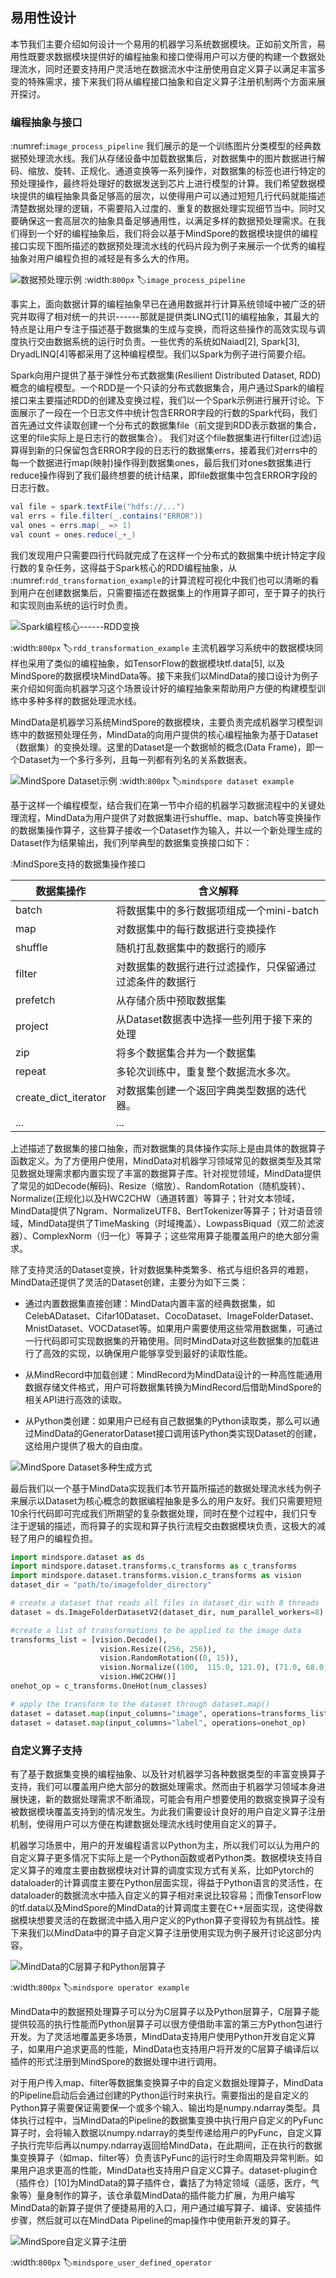 ## 易用性设计

本节我们主要介绍如何设计一个易用的机器学习系统数据模块。正如前文所言，易用性既要求数据模块提供好的编程抽象和接口使得用户可以方便的构建一个数据处理流水，同时还要支持用户灵活地在数据流水中注册使用自定义算子以满足丰富多变的特殊需求，接下来我们将从编程接口抽象和自定义算子注册机制两个方面来展开探讨。

### 编程抽象与接口

 :numref:`image_process_pipeline` 我们展示的是一个训练图片分类模型的经典数据预处理流水线。我们从存储设备中加载数据集后，对数据集中的图片数据进行解码、缩放、旋转、正规化、通道变换等一系列操作，对数据集的标签也进行特定的预处理操作，最终将处理好的数据发送到芯片上进行模型的计算。我们希望数据模块提供的编程抽象具备足够高的层次，以使得用户可以通过短短几行代码就能描述清楚数据处理的逻辑，不需要陷入过度的、重复的数据处理实现细节当中。同时又要确保这一套高层次的抽象具备足够通用性，以满足多样的数据预处理需求。在我们得到一个好的编程抽象后，我们将会以基于MindSpore的数据模块提供的编程接口实现下图所描述的数据预处理流水线的代码片段为例子来展示一个优秀的编程抽象对用户编程负担的减轻是有多么大的作用。

![数据预处理示例](../img/ch07/7.2/image_process_pipeline.png)
:width:`800px`
:label:`image_process_pipeline`


事实上，面向数据计算的编程抽象早已在通用数据并行计算系统领域中被广泛的研究并取得了相对统一的共识------那就是提供类LINQ式\[1\]的编程抽象，其最大的特点是让用户专注于描述基于数据集的生成与变换，而将这些操作的高效实现与调度执行交由数据系统的运行时负责。一些优秀的系统如Naiad\[2\],
Spark\[3\], DryadLINQ\[4\]等都采用了这种编程模型。我们以Spark为例子进行简要介绍。

Spark向用户提供了基于弹性分布式数据集(Resilient Distributed Dataset, RDD)概念的编程模型。一个RDD是一个只读的分布式数据集合，用户通过Spark的编程接口来主要描述RDD的创建及变换过程，我们以一个Spark示例进行展开讨论。下面展示了一段在一个日志文件中统计包含ERROR字段的行数的Spark代码，我们首先通过文件读取创建一个分布式的数据集file（前文提到RDD表示数据的集合，这里的file实际上是日志行的数据集合）。
我们对这个file数据集进行filter(过滤)运算得到新的只保留包含ERROR字段的日志行的数据集errs，接着我们对errs中的每一个数据进行map(映射)操作得到数据集ones，最后我们对ones数据集进行reduce操作得到了我们最终想要的统计结果，即file数据集中包含ERROR字段的日志行数。

```java
val file = spark.textFile("hdfs://...")
val errs = file.filter(_.contains("ERROR"))
val ones = errs.map(_ => 1)
val count = ones.reduce(_+_)
```



我们发现用户只需要四行代码就完成了在这样一个分布式的数据集中统计特定字段行数的复杂任务，这得益于Spark核心的RDD编程抽象，从 :numref:`rdd_transformation_example`的计算流程可视化中我们也可以清晰的看到用户在创建数据集后，只需要描述在数据集上的作用算子即可，至于算子的执行和实现则由系统的运行时负责。

![Spark编程核心------RDD变换](../img//ch07/7.2/RDD.png)

:width:`800px`
:label:`rdd_transformation_example`
主流机器学习系统中的数据模块同样也采用了类似的编程抽象，如TensorFlow的数据模块tf.data\[5\],
以及MindSpore的数据模块MindData等。接下来我们以MindData的接口设计为例子来介绍如何面向机器学习这个场景设计好的编程抽象来帮助用户方便的构建模型训练中多种多样的数据处理流水线。

MindData是机器学习系统MindSpore的数据模块，主要负责完成机器学习模型训练中的数据预处理任务，MindData的向用户提供的核心编程抽象为基于Dataset（数据集）的变换处理。这里的Dataset是一个数据帧的概念(Data
Frame)，即一个Dataset为一个多行多列，且每一列都有列名的关系数据表。

![MindSpore
Dataset示例](../img/ch07/7.2/dataset_table.png)
:width:`800px`
:label:`mindspore dataset example`

基于这样一个编程模型，结合我们在第一节中介绍的机器学习数据流程中的关键处理流程，MindData为用户提供了对数据集进行shuffle、map、batch等变换操作的数据集操作算子，这些算子接收一个Dataset作为输入，并以一个新处理生成的Dataset作为结果输出，我们列举典型的数据集变换接口如下：

:MindSpore支持的数据集操作接口

| 数据集操作           | 含义解释                                                 |
| -------------------- | -------------------------------------------------------- |
| batch                | 将数据集中的多行数据项组成一个mini-batch                 |
| map                  | 对数据集中的每行数据进行变换操作                         |
| shuffle              | 随机打乱数据集中的数据行的顺序                           |
| filter               | 对数据集的数据行进行过滤操作，只保留通过过滤条件的数据行 |
| prefetch             | 从存储介质中预取数据集                                   |
| project              | 从Dataset数据表中选择一些列用于接下来的处理              |
| zip                  | 将多个数据集合并为一个数据集                             |
| repeat               | 多轮次训练中，重复整个数据流水多次。                     |
| create_dict_iterator | 对数据集创建一个返回字典类型数据的迭代器。               |
| ...                  | ...                                                      |

上述描述了数据集的接口抽象，而对数据集的具体操作实际上是由具体的数据算子函数定义。为了方便用户使用，MindData对机器学习领域常见的数据类型及其常见数据处理需求都内置实现了丰富的数据算子库。针对视觉领域，MindData提供了常见的如Decode(解码)、Resize（缩放）、RandomRotation（随机旋转）、Normalize(正规化)以及HWC2CHW（通道转置）等算子；针对文本领域，MindData提供了Ngram、NormalizeUTF8、BertTokenizer等算子；针对语音领域，MindData提供了TimeMasking（时域掩盖）、LowpassBiquad（双二阶滤波器）、ComplexNorm（归一化）等算子；这些常用算子能覆盖用户的绝大部分需求。

除了支持灵活的Dataset变换，针对数据集种类繁多、格式与组织各异的难题，MindData还提供了灵活的Dataset创建，主要分为如下三类：

-   通过内置数据集直接创建：MindData内置丰富的经典数据集，如CelebADataset、Cifar10Dataset、CocoDataset、ImageFolderDataset、MnistDataset、VOCDataset等。如果用户需要使用这些常用数据集，可通过一行代码即可实现数据集的开箱使用。同时MindData对这些数据集的加载进行了高效的实现，以确保用户能够享受到最好的读取性能。

-   从MindRecord中加载创建：MindRecord为MindData设计的一种高性能通用数据存储文件格式，用户可将数据集转换为MindRecord后借助MindSpore的相关API进行高效的读取。

-   从Python类创建：如果用户已经有自己数据集的Python读取类，那么可以通过MindData的GeneratorDataset接口调用该Python类实现Dataset的创建，这给用户提供了极大的自由度。

![MindSpore
Dataset多种生成方式](../img/ch07/7.2/dataset.png)

最后我们以一个基于MindData实现我们本节开篇所描述的数据处理流水线为例子来展示以Dataset为核心概念的数据编程抽象是多么的用户友好。我们只需要短短10余行代码即可完成我们所期望的复杂数据处理，同时在整个过程中，我们只专注于逻辑的描述，而将算子的实现和算子执行流程交由数据模块负责，这极大的减轻了用户的编程负担。

```python
import mindspore.dataset as ds
import mindspore.dataset.transforms.c_transforms as c_transforms
import mindspore.dataset.transforms.vision.c_transforms as vision
dataset_dir = "path/to/imagefolder_directory"

# create a dataset that reads all files in dataset_dir with 8 threads
dataset = ds.ImageFolderDatasetV2(dataset_dir, num_parallel_workers=8)

#create a list of transformations to be applied to the image data
transforms_list = [vision.Decode(),
                    vision.Resize((256, 256)),
                    vision.RandomRotation((0, 15)),
                    vision.Normalize((100,  115.0, 121.0), (71.0, 68.0, 70.0)),
                    vision.HWC2CHW()]
onehot_op = c_transforms.OneHot(num_classes)

# apply the transform to the dataset through dataset.map()
dataset = dataset.map(input_columns="image", operations=transforms_list)
dataset = dataset.map(input_columns="label", operations=onehot_op)

```

### 自定义算子支持

有了基于数据集变换的编程抽象、以及针对机器学习各种数据类型的丰富变换算子支持，我们可以覆盖用户绝大部分的数据处理需求。然而由于机器学习领域本身进展快速，新的数据处理需求不断涌现，可能会有用户想要使用的数据变换算子没有被数据模块覆盖支持到的情况发生。为此我们需要设计良好的用户自定义算子注册机制，使得用户可以方便在构建数据处理流水线时使用自定义的算子。

机器学习场景中，用户的开发编程语言以Python为主，所以我们可以认为用户的自定义算子更多情况下实际上是一个Python函数或者Python类。数据模块支持自定义算子的难度主要由数据模块对计算的调度实现方式有关系，比如Pytorch的dataloader的计算调度主要在Python层面实现，得益于Python语言的灵活性，在dataloader的数据流水中插入自定义的算子相对来说比较容易；而像TensorFlow的tf.data以及MindSpore的MindData的计算调度主要在C++层面实现，这使得数据模块想要灵活的在数据流中插入用户定义的Python算子变得较为有挑战性。接下来我们以MindData中的算子自定义算子注册使用实现为例子展开讨论这部分内容。

![MindData的C层算子和Python层算子](../img/ch07/7.2/operation.png)

:width:`800px`
:label:`mindspore operator example`

MindData中的数据预处理算子可以分为C层算子以及Python层算子，C层算子能提供较高的执行性能而Python层算子可以很方便借助丰富的第三方Python包进行开发。为了灵活地覆盖更多场景，MindData支持用户使用Python开发自定义算子，如果用户追求更高的性能，MindData也支持用户将开发的C层算子编译后以插件的形式注册到MindSpore的数据处理中进行调用。

对于用户传入map、filter等数据集变换算子中的自定义数据处理算子，MindData的Pipeline启动后会通过创建的Python运行时来执行。需要指出的是自定义的Python算子需要保证需要保一个或多个输入、输出均是numpy.ndarray类型。具体执行过程中，当MindData的Pipeline的数据集变换中执行用户自定义的PyFunc算子时，会将输入数据以numpy.ndarray的类型传递给用户的PyFunc，自定义算子执行完毕后再以numpy.ndarray返回给MindData，在此期间，正在执行的数据集变换算子（如map、filter等）负责该PyFunc的运行时生命周期及异常判断。如果用户追求更高的性能，MindData也支持用户自定义C算子。dataset-plugin仓（插件仓）\[10\]为MindData的算子插件仓，囊括了为特定领域（遥感，医疗，气象等）量身制作的算子，该仓承载MindData的插件能力扩展，为用户编写MindData的新算子提供了便捷易用的入口，用户通过编写算子、编译、安装插件步骤，然后就可以在MindData
Pipeline的map操作中使用新开发的算子。



![MindSpore自定义算子注册](../img/ch07/7.2/dataset-plugin.png)

:width:`800px`
:label:`mindspore_user_defined_operator`